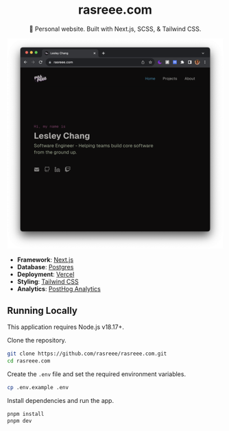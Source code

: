 <div align="center">
  <h1>rasreee.com</h1>
  <p>💠 Personal website. Built with Next.js, SCSS, & Tailwind CSS.</p>
</div>

![image](./public/images/demo.png)

- **Framework**: [Next.js](https://nextjs.org)
- **Database**: [Postgres](https://vercel.com/postgres)
- **Deployment**: [Vercel](https://vercel.com)
- **Styling**: [Tailwind CSS](https://tailwindcss.com)
- **Analytics**: [PostHog Analytics](https://posthog.com)

## Running Locally

This application requires Node.js v18.17+.

Clone the repository.

```bash
git clone https://github.com/rasreee/rasreee.com.git
cd rasreee.com
```

Create the `.env` file and set the required environment variables.

```bash
cp .env.example .env
```

Install dependencies and run the app.

```bash
pnpm install
pnpm dev
```
